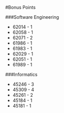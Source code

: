 #Bonus Points

###Software Engineering

* 62014 - 1
* 62058 - 1
* 62071 - 2
* 61986 - 1
* 61983 - 1
* 62029 - 1
* 62051 - 1
* 61989 - 1

###Informatics
* 45246 - 3
* 45309 - 4
* 45261 - 2
* 45184 - 1
* 45181 - 1